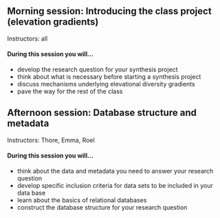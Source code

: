 ## Morning session: Introducing the class project (elevation gradients)
Instructors: all

#### During this session you will...
- develop the research question for your synthesis project
- think about what is necessary before starting a synthesis project
- discuss mechanisms underlying elevational diversity gradients
- pave the way for the rest of the class

## Afternoon session: Database structure and metadata
Instructors: Thore, Emma, Roel

#### During this session you will...
- think about the data and metadata you need to answer your research question
- develop specific inclusion criteria for data sets to be included in your data base
- learn about the basics of relational databases
- construct the database structure for your research question

